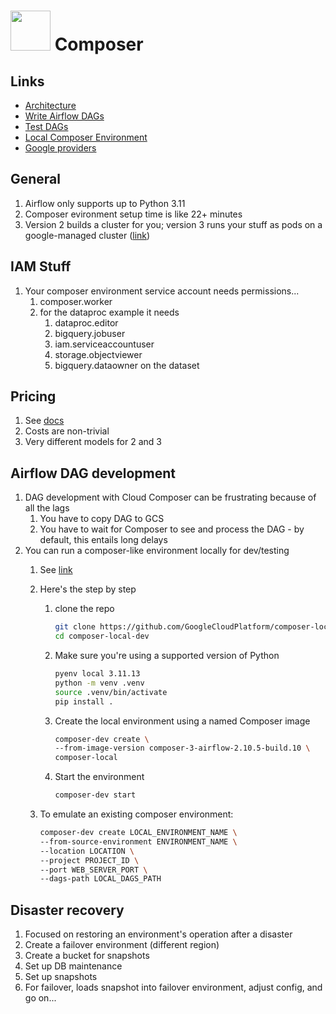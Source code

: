 #  <img src="https://icon.icepanel.io/GCP/svg/Cloud-Composer.svg" style="width:64px"> Composer
## Links
* [Architecture](https://cloud.google.com/composer/docs/composer-versioning-overview)
* [Write Airflow DAGs](https://cloud.google.com/composer/docs/composer-3/write-dags)
* [Test DAGs](https://cloud.google.com/composer/docs/composer-3/test-dags)
* [Local Composer Environment](https://cloud.google.com/composer/docs/composer-2/run-local-airflow-environments)
* [Google providers](https://airflow.apache.org/docs/apache-airflow-providers-google/stable/index.html)

## General
1. Airflow only supports up to Python 3.11
2. Composer evironment setup time is like 22+ minutes
3. Version 2 builds a cluster for you; version 3 runs your stuff as pods on a google-managed cluster ([link](https://cloud.google.com/composer/docs/composer-versioning-overview))

## IAM Stuff
1. Your composer environment service account needs permissions...
   1. composer.worker
   2. for the dataproc example it needs
      1. dataproc.editor
      2. bigquery.jobuser
      3. iam.serviceaccountuser
      4. storage.objectviewer
      5. bigquery.dataowner on the dataset

## Pricing
1. See [docs](https://cloud.google.com/composer/pricing#cloud-composer-pricing)
2. Costs are non-trivial
3. Very different models for 2 and 3
   
## Airflow DAG development
1. DAG development with Cloud Composer can be frustrating because of all the lags
   1. You have to copy DAG to GCS
   2. You have to wait for Composer to see and process the DAG - by default, this entails long delays
3. You can run a composer-like environment locally for dev/testing
   1. See [link](https://cloud.google.com/composer/docs/composer-2/run-local-airflow-environments)
   2. Here's the step by step
      1. clone the repo
         ```bash
         git clone https://github.com/GoogleCloudPlatform/composer-local-dev.git
         cd composer-local-dev
         ```
      2. Make sure you're using a supported version of Python
         ```bash
         pyenv local 3.11.13
         python -m venv .venv
         source .venv/bin/activate
         pip install .
         ```
      3. Create the local environment using a named Composer image
         ```bash
         composer-dev create \
         --from-image-version composer-3-airflow-2.10.5-build.10 \
         composer-local
         ```
      4. Start the environment
         ```bash
         composer-dev start 
         ```

   3. To emulate an existing composer environment:
      ```bash
      composer-dev create LOCAL_ENVIRONMENT_NAME \
      --from-source-environment ENVIRONMENT_NAME \
      --location LOCATION \
      --project PROJECT_ID \
      --port WEB_SERVER_PORT \
      --dags-path LOCAL_DAGS_PATH
      ```

## Disaster recovery
1. Focused on restoring an environment's operation after a disaster
2. Create a failover environment (different region)
3. Create a bucket for snapshots
4. Set up DB maintenance
5. Set up snapshots
6. For failover, loads snapshot into failover environment, adjust config, and go on...
